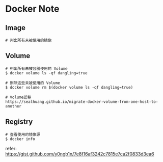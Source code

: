 # Docker Note

## Image
```shell
# 列出所有未被使用的镜像

```

## Volume
```shell
# 列出所有未被容器使用的 Volume
$ docker volume ls -qf dangling=true

# 删除这些未被使用的 Volume
$ docker volume rm $(docker volume ls -qf dangling=true)

# Volume迁移
https://sealhuang.github.io/migrate-docker-volume-from-one-host-to-another

```

## Registry
```shell
# 查看使用的镜像源
$ docker info

```

refer:  https://gist.github.com/y0ngb1n/7e8f16af3242c7815e7ca2f0833d3ea6